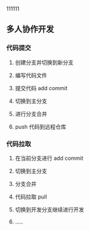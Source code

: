 111111

## 多人协作开发

### 代码提交

1. 创建分支并切换到新分支

2. 编写代码文件

3. 提交代码 add commit

4. 切换到主分支

5. 进行分支合并

6. push 代码到远程仓库

### 代码拉取

1. 在当前分支进行 add commit

2. 切换到主分支

3. 分支合并

4. 代码拉取 pull

5. 切换到开发分支继续进行开发

6. .....
